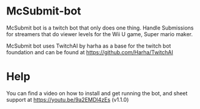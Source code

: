 # McSubmit-bot
McSubmit bot is a twitch bot that only does one thing. Handle Submissions for streamers that do viewer levels for the Wii U game, Super mario maker.

McSubmit bot uses TwitchAI by harha as a base for the twitch bot foundation and can be found at https://github.com/Harha/TwitchAI

# Help
You can find a video on how to install and get running the bot, and sheet support at https://youtu.be/9a2EMDl4zEs (v1.1.0)
